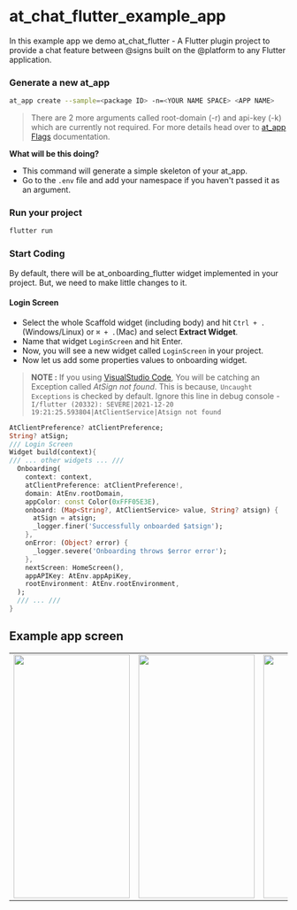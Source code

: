 # at_chat_flutter_example_app

In this example app we demo at_chat_flutter - A Flutter plugin project to provide a chat feature between @‎signs built on the @‎platform to any Flutter application.


### Generate a new at_app

  ```bash
  at_app create --sample=<package ID> -n=<YOUR NAME SPACE> <APP NAME>
  ```

  > There are 2 more arguments called root-domain (-r) and api-key (-k) which are currently not required. For more details head over to [at_app Flags](https://pub.dev/packages/at_app#executable) documentation.

**What will be this doing?**
  - This command will generate a simple skeleton of your at_app.
  - Go to the `.env` file and add your namespace if you haven't passed it as an argument.


### Run your project

  ```bash
  flutter run
  ```


### Start Coding

  By default, there will be at_onboarding_flutter widget implemented in your project. But, we need to make little changes to it.

#### Login Screen

  - Select the whole Scaffold widget (including body) and hit `Ctrl + .`(Windows/Linux) or `⌘ + .`(Mac) and select **Extract Widget**.
  - Name that widget `LoginScreen` and hit Enter.
  - Now, you will see a new widget called `LoginScreen` in your project.
  - Now let us add some properties values to onboarding widget.

  > **NOTE :** If you using [VisualStudio Code](https://code.visualstudio.com/), You will be catching an Exception called *AtSign not found*. This is because, `Uncaught Exceptions` is checked by default.
  > Ignore this line in debug console - `I/flutter (20332): SEVERE|2021-12-20 19:21:25.593804|AtClientService|Atsign not found`

  ```dart
  AtClientPreference? atClientPreference;
  String? atSign;
  /// Login Screen
  Widget build(context){
  /// ... other widgets ... ///
    Onboarding(
      context: context,
      atClientPreference: atClientPreference!,
      domain: AtEnv.rootDomain,
      appColor: const Color(0xFFF05E3E),
      onboard: (Map<String?, AtClientService> value, String? atsign) {
        atSign = atsign;
        _logger.finer('Successfully onboarded $atsign');
      },
      onError: (Object? error) {
        _logger.severe('Onboarding throws $error error');
      },
      nextScreen: HomeScreen(),
      appAPIKey: AtEnv.appApiKey,
      rootEnvironment: AtEnv.rootEnvironment,
    );
    /// ... ///
  }
  ```

## Example app screen

<table>
<tr>
<td><img src="https://github.com/atsign-foundation/at_widgets/blob/feat/documentation/at_chat_flutter/example/onboarding_screen.png"  width="210" height="440" /></td>

<td><img src="https://github.com/atsign-foundation/at_widgets/blob/feat/documentation/at_chat_flutter/example/chat_screen.png"  width="210" height="440" /></td>
<td><img src="https://github.com/atsign-foundation/at_widgets/blob/feat/documentation/at_chat_flutter/example/chat_options.png"  width="210" height="440" /></td>
<td><img src="https://github.com/atsign-foundation/at_widgets/blob/feat/documentation/at_chat_flutter/example/chat_bottomsheet.png"  width="210" height="440" /></td>
<td><img src="https://github.com/atsign-foundation/at_widgets/blob/feat/documentation/at_chat_flutter/example/chat_screen_private.png"  width="210" height="440" /></td>
</tr>
</table>